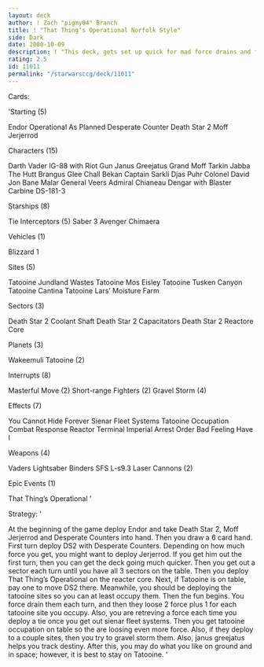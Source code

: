 ```yaml
---
layout: deck
author: ! Zach "pigmy04" Branch
title: ! "That Thing’s Operational Norfolk Style"
side: Dark
date: 2000-10-09
description: ! "This deck, gets set up quick for mad force drains and force loss.  Equipped to battle mainly on ground."
rating: 2.5
id: 11011
permalink: "/starwarsccg/deck/11011"
---
```

Cards: 

'Starting   (5)

Endor
Operational As Planned
Desperate Counter
Death Star 2
Moff Jerjerrod

Characters   (15)

Darth Vader
IG-88 with Riot Gun
Janus Greejatus
Grand Moff Tarkin
Jabba The Hutt
Brangus Glee
Chall Bekan
Captain Sarkli
Djas Puhr
Colonel David Jon
Bane Malar
General Veers
Admiral Chianeau
Dengar with Blaster Carbine
DS-181-3

Starships   (8)

Tie Interceptors (5)
Saber 3
Avenger
Chimaera

Vehicles   (1)

Blizzard 1

Sites	(5)

Tatooine Jundland Wastes
Tatooine Mos Eisley
Tatooine Tusken Canyon
Tatooine Cantina
Tatooine Lars’ Moisture Farm

Sectors   (3)

Death Star 2 Coolant Shaft
Death Star 2 Capacitators
Death Star 2 Reactore Core

Planets   (3)

Wakeemuli
Tatooine  (2)

Interrupts   (8)

Masterful Move	(2)
Short-range Fighters  (2)
Gravel Storm (4)

Effects   (7)

You Cannot Hide Forever
Sienar Fleet Systems
Tatooine Occupation
Combat Response
Reactor Terminal
Imperial Arrest Order
Bad Feeling Have I

Weapons   (4)

Vaders Lightsaber
Binders
SFS L-s9.3 Laser Cannons  (2)

Epic Events   (1)

That Thing’s Operational '

Strategy: '

At the beginning of the game deploy Endor and take Death Star 2, Moff Jerjerrod and Desperate Counters into hand. Then you draw a 6 card hand.  First turn deploy DS2 with Desperate Counters.  Depending on how much force you get, you might want to deploy Jerjerrod.  If you get him out the first turn, then you can get the deck going much quicker.  Then you get out a sector each turn until you have all 3 sectors on the table. Then you deploy That Thing’s Operational on the reacter core.  Next, if Tatooine is on table, pay one to move DS2 there.  Meanwhile, you should be deploying the tatooine sites so you can at least occupy them.  Then the fun begins.  You force drain them each turn, and then they loose 2 force plus 1 for each tatooine site you occupy.  Also, you are retreving a force each time you deploy a tie once you get out sienar fleet systems.  Then you get tatooine occupation on table so the are loosing even more force.  Also, if they deploy to a couple sites, then you try to gravel storm them.  Also, janus greejatus helps you track destiny.  After this, you may do what you like on ground and in space; however, it is best to stay on Tatooine.   '
